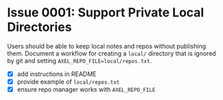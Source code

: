 # Issue 0001: Support Private Local Directories

Users should be able to keep local notes and repos without publishing them. Document a workflow for creating a `local/` directory that is ignored by git and setting `AXEL_REPO_FILE=local/repos.txt`.

- [x] add instructions in README
- [x] provide example of `local/repos.txt`
 - [x] ensure repo manager works with `AXEL_REPO_FILE`

